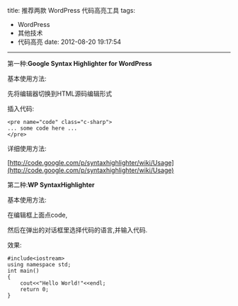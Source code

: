 title: 推荐两款 WordPress  代码高亮工具
tags:
  - WordPress
  - 其他技术
  - 代码高亮
date: 2012-08-20 19:17:54
---

第一种:**Google Syntax Highlighter for WordPress**

基本使用方法:

先将编辑器切换到HTML源码编辑形式

插入代码:

```{html}
<pre name="code" class="c-sharp">
... some code here ...
</pre>
```

详细使用方法:

[http://code.google.com/p/syntaxhighlighter/wiki/Usage](http://code.google.com/p/syntaxhighlighter/wiki/Usage)

第二种:**WP SyntaxHighlighter**

基本使用方法:

在编辑框上面点code,

然后在弹出的对话框里选择代码的语言,并输入代码.

效果:

```{cpp}
#include<iostream>
using namespace std;
int main()
{
    cout<<"Hello World!"<<endl;
    return 0;
}
```

